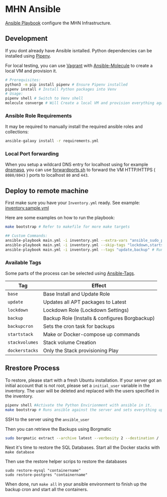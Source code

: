 # MHN Ansible

[Ansible Playbook](https://docs.ansible.com/ansible/latest/user_guide/playbooks_intro.html) configure the MHN Infrastructure.

## Development

If you dont already have Ansible isntalled.
Python dependencies can be installed using [Pipenv](https://pypi.org/project/pipenv/).

For local testing, you can use [Vagrant](https://www.vagrantup.com/) with [Ansible-Molecule](https://molecule.readthedocs.io/en/latest/) to create a local VM and provision it.

```bash
# Prerequisites:
python3 -m pip install pipenv # Ensure Pipenv installed
pipenv install # Install Python packages into Venv
# Usage:
pipenv shell # Switch to Venv shell
molecule converge # Will Create a local VM and provision everything against it
```

### Ansible Role Requirements

It may be required to manually install the required ansible roles and collections:

```bash
ansible-galaxy install -r requirements.yml
```

### Local Port forwarding

When you setup a wildcard DNS entry for localhost using for example [dnsmasq](https://thekelleys.org.uk/dnsmasq/doc.html), you can use [forwardports.sh](molecule/default/forwardports.sh) to forward the VM HTTP/HTTPS ( `8080/8043` ) ports to localhost `80` and `443`.

## Deploy to remote machine

First make sure you have your `Inventory.yml` ready. See example: [inventory.sample.yml](inventory.sample.yml)

Here are some examples on how to run the playbook:

```bash
make bootstrap # Refer to makefile for more make targets

## Custom Commands:
ansible-playbook main.yml -i inventory.yml --extra-vars "ansible_sudo_pass=UserSudoPassword" # Run playbook and pass sudo password
ansible-playbook main.yml -i inventory.yml --skip-tags "lockdown,startstack" # Run playbook skip certain parts of he Process
ansible-playbook main.yml -i inventory.yml --tags "update,backup" # Run certain parts of he Playbook
```

### Available Tags

Some parts of the process can be selected using [Ansible-Tags](https://docs.ansible.com/ansible/latest/user_guide/playbooks_tags.html).

| Tag            | Effect                                         |
| -------------- | ---------------------------------------------- |
| `base`         | Base Install and Update Role                   |
| `update`       | Updates all APT packages to Latest             |
| `lockdown`     | Lockdown Role (Lockdown Settings)              |
| `backup`       | Backup Role (Installs & configures Borgbackup) |
| `backupcron`   | Sets the cron task for backups                 |
| `startstack`   | Make or Docker-compose up commands             |
| `stackvolumes` | Stack volume Creation                          |
| `dockerstacks` | Only the Stack provisioning Play               |

## Rrestore Process

To restore, please start with a fresh Ubuntu installation.
If your server got an initial account that is not root, please set a `initial_user` variable in the inventory. The user will be deleted and replaced with the users specified in the inventory.

```bash
pipenv shell #Activate the Python Envirionment with ansible in it.
make bootstrap # Runs ansible against the server and sets everything up. It wont start the Backupcon or the docker stacks yet.
```

SSH to the server using the `ansible_user`

Then you can retrieve the Backups using Borgmatic

```bash
sudo borgmatic extract --archive latest --verbosity 2 --destination /
```

Next it's time to restore the SQL Databases.
Start all the Docker stacks with `make database`

Then use the restore helper scrips to restore the databases

```
sudo restore-mysql "containername"
sudo restore-postgres "containername"
```

When done, run `make all` in your ansible environment to finish up the backup cron and start all the containers.
